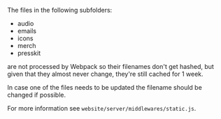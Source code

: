 The files in the following subfolders:

- audio
- emails
- icons
- merch
- presskit

are not processed by Webpack so their filenames don't get hashed, but given that they almost never change, they're still cached for 1 week.

In case one of the files needs to be updated the filename should be changed if possible.

For more information see `website/server/middlewares/static.js`.